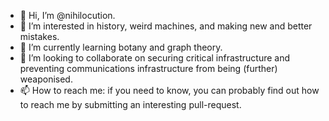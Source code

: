 - 👋 Hi, I’m @nihilocution.
- 👀 I’m interested in history, weird machines, and making new and better mistakes.
- 🌱 I’m currently learning botany and graph theory.
- 💞️ I’m looking to collaborate on securing critical infrastructure and preventing communications infrastructure from being (further) weaponised.
- 📫 How to reach me: if you need to know, you can probably find out how to reach me by submitting an interesting pull-request.

